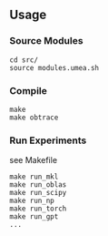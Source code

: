 ## Usage

### Source Modules

```
cd src/
source modules.umea.sh
```

### Compile

```
make
make obtrace
```

### Run Experiments

see Makefile

```
make run_mkl
make run_oblas
make run_scipy
make run_np
make run_torch
make run_gpt
...
```
